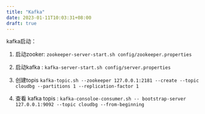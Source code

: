 ```yaml
---
title: "Kafka"
date: 2023-01-11T10:03:31+08:00
draft: true
---
```


kafka启动：
1. 启动zooker: `zookeeper-server-start.sh config/zookeeper.properties`
2. 启动kafka : `kafka-server-start.sh config/server.properties`
3. 创建topis `kafka-topic.sh --zookeeper 127.0.0.1:2181 --create --topic cloudbg --partitions 1 --replication-factor 1`



2. 查看 kafka topis : `kafka-consoloe-consumer.sh -- bootstrap-server 127.0.0.1:9092 --topic cloudbg --from-beginning`
